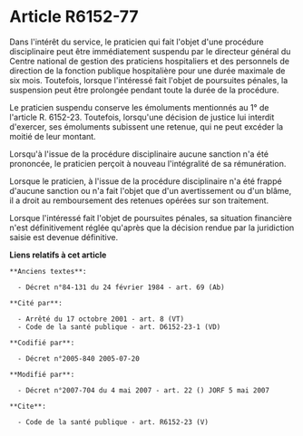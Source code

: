 # Article R6152-77

Dans l'intérêt du service, le praticien qui fait l'objet d'une procédure disciplinaire peut être immédiatement suspendu par
le directeur général du Centre national de gestion des praticiens hospitaliers et des personnels de direction de la fonction
publique hospitalière pour une durée maximale de six mois. Toutefois, lorsque l'intéressé fait l'objet de poursuites pénales,
la suspension peut être prolongée pendant toute la durée de la procédure. 

Le praticien suspendu conserve les émoluments mentionnés au 1° de l'article R. 6152-23. Toutefois, lorsqu'une décision de
justice lui interdit d'exercer, ses émoluments subissent une retenue, qui ne peut excéder la moitié de leur montant. 

Lorsqu'à l'issue de la procédure disciplinaire aucune sanction n'a été prononcée, le praticien perçoit à nouveau
l'intégralité de sa rémunération. 

Lorsque le praticien, à l'issue de la procédure disciplinaire n'a été frappé d'aucune sanction ou n'a fait l'objet que d'un
avertissement ou d'un blâme, il a droit au remboursement des retenues opérées sur son traitement. 

Lorsque l'intéressé fait l'objet de poursuites pénales, sa situation financière n'est définitivement réglée qu'après que la
décision rendue par la juridiction saisie est devenue définitive.

**Liens relatifs à cet article**

	**Anciens textes**:

	  - Décret n°84-131 du 24 février 1984 - art. 69 (Ab)

	**Cité par**:

	  - Arrêté du 17 octobre 2001 - art. 8 (VT)
	  - Code de la santé publique - art. D6152-23-1 (VD)

	**Codifié par**:

	  - Décret n°2005-840 2005-07-20

	**Modifié par**:

	  - Décret n°2007-704 du 4 mai 2007 - art. 22 () JORF 5 mai 2007

	**Cite**:

	  - Code de la santé publique - art. R6152-23 (V)
